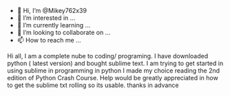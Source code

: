 - 👋 Hi, I’m @Mikey762x39
- 👀 I’m interested in ...
- 🌱 I’m currently learning ...
- 💞️ I’m looking to collaborate on ...
- 📫 How to reach me ...

<!---
Mikey762x39/Mikey762x39 is a ✨ special ✨ repository because its `README.md` (this file) appears on your GitHub profile.
You can click the Preview link to take a look at your changes.
--->
Hi all,  I am a complete nube to coding/ programing.  I have downloaded python ( latest version) and bought sublime text.  I am trying to get started in using sublime in programming in python
I made my choice reading the 2nd edition of Python Crash Course.  Help would be greatly appreciated in how to get the sublime txt rolling so its usable.  thanks in advance 
